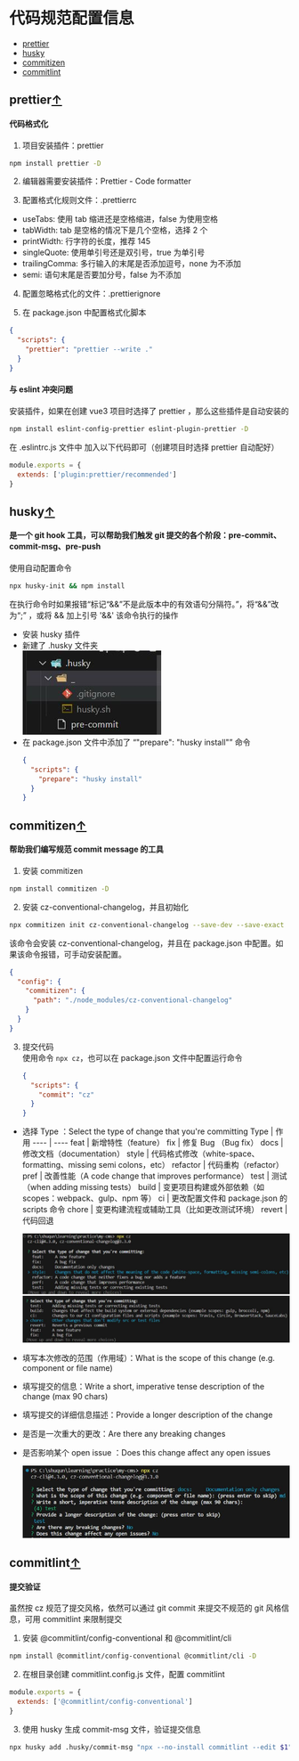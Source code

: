 # 代码规范配置信息

- [prettier](#prettier)
- [husky](#husky)
- [commitizen](#commitizen)
- [commitlint](#commitlint)

## prettier[↑](#代码规范配置信息)

#### 代码格式化

1. 项目安装插件：prettier

```bash
npm install prettier -D
```

2. 编辑器需要安装插件：Prettier - Code formatter

3. 配置格式化规则文件：.prettierrc

- useTabs: 使用 tab 缩进还是空格缩进，false 为使用空格
- tabWidth: tab 是空格的情况下是几个空格，选择 2 个
- printWidth: 行字符的长度，推荐 145
- singleQuote: 使用单引号还是双引号，true 为单引号
- trailingComma: 多行输入的末尾是否添加逗号，none 为不添加
- semi: 语句末尾是否要加分号，false 为不添加

4. 配置忽略格式化的文件：.prettierignore

5. 在 package.json 中配置格式化脚本

```json
{
  "scripts": {
    "prettier": "prettier --write ."
  }
}
```

#### 与 eslint 冲突问题

安装插件，如果在创建 vue3 项目时选择了 prettier ，那么这些插件是自动安装的

```bash
npm install eslint-config-prettier eslint-plugin-prettier -D
```

在 .eslintrc.js 文件中 加入以下代码即可（创建项目时选择 prettier 自动配好）

```javascript
module.exports = {
  extends: ['plugin:prettier/recommended']
}
```

## husky[↑](#代码规范配置信息)

#### 是一个 git hook 工具，可以帮助我们触发 git 提交的各个阶段：pre-commit、commit-msg、pre-push

使用自动配置命令

```bash
npx husky-init && npm install
```

在执行命令时如果报错“标记“&&”不是此版本中的有效语句分隔符。”，将“&&”改为“;” ，或将 && 加上引号 '&&'
该命令执行的操作

- 安装 husky 插件
- 新建了 .husky 文件夹  
  ![husky_pic_0](./src/assets/md_img/husky_pic_0.jpg 'husky_pic_0')
- 在 package.json 文件中添加了 “"prepare": "husky install"” 命令
  ```json
  {
    "scripts": {
      "prepare": "husky install"
    }
  }
  ```

## commitizen[↑](#代码规范配置信息)

#### 帮助我们编写规范 commit message 的工具

1. 安装 commitizen

```bash
npm install commitizen -D
```

2. 安装 cz-conventional-changelog，并且初始化

```bash
npx commitizen init cz-conventional-changelog --save-dev --save-exact
```

该命令会安装 cz-conventional-changelog，并且在 package.json 中配置。如果该命令报错，可手动安装配置。

```json
{
  "config": {
    "commitizen": {
      "path": "./node_modules/cz-conventional-changelog"
    }
  }
}
```

3. 提交代码  
   使用命令 `npx cz`，也可以在 package.json 文件中配置运行命令
   ```json
   {
     "scripts": {
       "commit": "cz"
     }
   }
   ```

- 选择 Type ：Select the type of change that you're committing
  Type | 作用
  ---- | ----
  feat | 新增特性（feature）
  fix | 修复 Bug （Bug fix）
  docs | 修改文档（documentation）
  style | 代码格式修改（white-space、formatting、missing semi colons，etc）
  refactor | 代码重构（refactor）
  pref | 改善性能（A code change that improves performance）
  test | 测试（when adding missing tests）
  build | 变更项目构建或外部依赖（如 scopes：webpack、gulp、npm 等）
  ci | 更改配置文件和 package.json 的 scripts 命令
  chore | 变更构建流程或辅助工具（比如更改测试环境）
  revert | 代码回退

  ![cz_pic_0](./src/assets/md_img/cz_pic_0.jpg 'cz_pic_0')
  ![cz_pic_1](./src/assets/md_img/cz_pic_1.jpg 'cz_pic_1')

- 填写本次修改的范围（作用域）：What is the scope of this change (e.g. component or file name)
- 填写提交的信息：Write a short, imperative tense description of the change (max 90 chars)
- 填写提交的详细信息描述：Provide a longer description of the change
- 是否是一次重大的更改：Are there any breaking changes
- 是否影响某个 open issue ：Does this change affect any open issues

  ![cz_pic_2](./src/assets/md_img/cz_pic_2.jpg 'cz_pic_2')

## commitlint[↑](#代码规范配置信息)

#### 提交验证

虽然按 cz 规范了提交风格，依然可以通过 git commit 来提交不规范的 git 风格信息，可用 commitlint 来限制提交

1.  安装 @commitlint/config-conventional 和 @commitlint/cli

```bash
npm install @commitlint/config-conventional @commitlint/cli -D
```

2. 在根目录创建 commitlint.config.js 文件，配置 commitlint

```javascript
module.exports = {
  extends: ['@commitlint/config-conventional']
}
```

3. 使用 husky 生成 commit-msg 文件，验证提交信息

```bash
npx husky add .husky/commit-msg "npx --no-install commitlint --edit $1"
```
